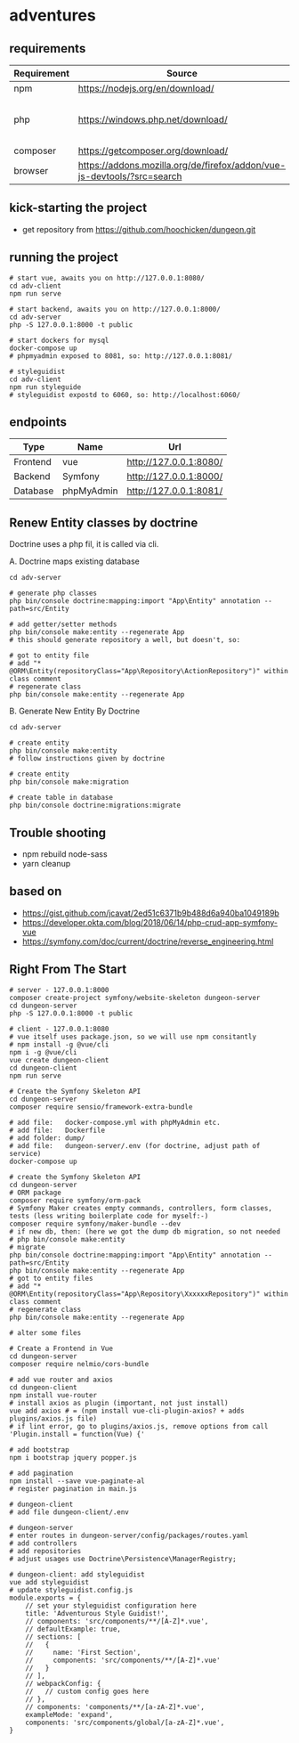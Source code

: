 # adventures

## requirements

| Requirement | Source | Note |
| --- | --- | --- |
npm | <https://nodejs.org/en/download/> | 
php | <https://windows.php.net/download/> | php.ini mit folgenden aktivierten Modulen:<br />*extension=pdo_mysql<br />*extension=openssl
composer | <https://getcomposer.org/download/> | 
browser | https://addons.mozilla.org/de/firefox/addon/vue-js-devtools/?src=search |

## kick-starting the project

* get repository from <https://github.com/hoochicken/dungeon.git>

## running the project

```
# start vue, awaits you on http://127.0.0.1:8080/ 
cd adv-client
npm run serve

# start backend, awaits you on http://127.0.0.1:8000/
cd adv-server
php -S 127.0.0.1:8000 -t public

# start dockers for mysql
docker-compose up
# phpmyadmin exposed to 8081, so: http://127.0.0.1:8081/

# styleguidist
cd adv-client
npm run styleguide
# styleguidist expostd to 6060, so: http://localhost:6060/
```

## endpoints

| Type | Name | Url |
| --- | --- | --- |
Frontend | vue | <http://127.0.0.1:8080/>
Backend | Symfony | <http://127.0.0.1:8000/>
Database | phpMyAdmin | <http://127.0.0.1:8081/>

## Renew Entity classes by doctrine

Doctrine uses a php fil, it is called via cli.

A. Doctrine maps existing database

~~~
cd adv-server

# generate php classes
php bin/console doctrine:mapping:import "App\Entity" annotation --path=src/Entity

# add getter/setter methods
php bin/console make:entity --regenerate App
# this should generate repository a well, but doesn't, so:

# got to entity file
# add "* @ORM\Entity(repositoryClass="App\Repository\ActionRepository")" within class comment
# regenerate class
php bin/console make:entity --regenerate App
~~~

B. Generate New Entity By Doctrine

~~~
cd adv-server

# create entity
php bin/console make:entity
# follow instructions given by doctrine

# create entity
php bin/console make:migration

# create table in database
php bin/console doctrine:migrations:migrate
~~~ 

## Trouble shooting

* npm rebuild node-sass
* yarn cleanup

## based on

* <https://gist.github.com/jcavat/2ed51c6371b9b488d6a940ba1049189b>
* <https://developer.okta.com/blog/2018/06/14/php-crud-app-symfony-vue>
* <https://symfony.com/doc/current/doctrine/reverse_engineering.html>

## Right From The Start

~~~
# server - 127.0.0.1:8000
composer create-project symfony/website-skeleton dungeon-server
cd dungeon-server
php -S 127.0.0.1:8000 -t public

# client - 127.0.0.1:8080
# vue itself uses package.json, so we will use npm consitantly
# npm install -g @vue/cli
npm i -g @vue/cli
vue create dungeon-client
cd dungeon-client
npm run serve

# Create the Symfony Skeleton API
cd dungeon-server
composer require sensio/framework-extra-bundle

# add file:   docker-compose.yml with phpMyAdmin etc.
# add file:   Dockerfile
# add folder: dump/ 
# add file:   dungeon-server/.env (for doctrine, adjust path of service) 
docker-compose up

# create the Symfony Skeleton API
cd dungeon-server
# ORM package
composer require symfony/orm-pack
# Symfony Maker creates empty commands, controllers, form classes, tests (less writing boilerplate code for myself:-)
composer require symfony/maker-bundle --dev
# if new db, then: (here we got the dump db migration, so not needed
# php bin/console make:entity
# migrate
php bin/console doctrine:mapping:import "App\Entity" annotation --path=src/Entity
php bin/console make:entity --regenerate App
# got to entity files
# add "* @ORM\Entity(repositoryClass="App\Repository\XxxxxxRepository")" within class comment
# regenerate class
php bin/console make:entity --regenerate App

# alter some files

# Create a Frontend in Vue
cd dungeon-server
composer require nelmio/cors-bundle

# add vue router and axios
cd dungeon-client
npm install vue-router
# install axios as plugin (important, not just install)
vue add axios # = (npm install vue-cli-plugin-axios? + adds plugins/axios.js file)
# if lint error, go to plugins/axios.js, remove options from call 'Plugin.install = function(Vue) {'

# add bootstrap
npm i bootstrap jquery popper.js

# add pagination 
npm install --save vue-paginate-al
# register pagination in main.js

# dungeon-client
# add file dungeon-client/.env

# dungeon-server
# enter routes in dungeon-server/config/packages/routes.yaml
# add controllers 
# add repositories
# adjust usages use Doctrine\Persistence\ManagerRegistry;

# dungeon-client: add styleguidist
vue add styleguidist
# update styleguidist.config.js
module.exports = {
	// set your styleguidist configuration here
	title: 'Adventurous Style Guidist!',
	// components: 'src/components/**/[A-Z]*.vue',
	// defaultExample: true,
	// sections: [
	//   {
	//     name: 'First Section',
	//     components: 'src/components/**/[A-Z]*.vue'
	//   }
	// ],
	// webpackConfig: {
	//   // custom config goes here
	// },
	// components: 'components/**/[a-zA-Z]*.vue',
	exampleMode: 'expand',
	components: 'src/components/global/[a-zA-Z]*.vue',
}

~~~
